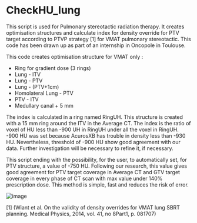 # CheckHU_lung
This script is used for Pulmonary stereotactic radiation therapy. It creates optimisation structures and calculate index for density override for PTV target according to PTVP strategy [1] for VMAT pulmonary stereotactic.
This code has been drawn up as part of an internship in Oncopole in Toulouse.

This code creates optimisation structure for VMAT only :
- Ring for gradient dose (3 rings)
- Lung - ITV
- Lung - PTV
- Lung - (PTV+1cm)
- Homolateral Lung - PTV
- PTV - ITV
- Medullary canal + 5 mm

The index is calculated in a ring named RingUH. This structure is created with a 15 mm ring around the ITV in the Average CT. 
The index is the ratio of voxel of HU less than -900 UH in RingUH under all the voxel in RingUH.
-900 HU was set because AcurosXB has trouble in density less than -930 HU. Nevertheless, threshold of -900 HU show good agreement with our data.
Further investigation will be necessary to refine it, if necessary.

This script ending with the possibility, for the user, to automatically set, for PTV structure, a value of -750 HU. Following our research, this value gives good agreement for PTV target coverage in Average CT
and GTV target coverage in every phase of CT scan with max value under 140% prescription dose. This method is simple, fast and reduces the risk of error.

![image](https://github.com/Lacazek/CheckHU_lung/assets/152266244/be54056b-28bf-47d4-903e-b24f05fa0e3a)



[1] (Wiant et al. On the validity of density overrides for VMAT lung SBRT planning. Medical Physics, 2014, vol. 41, no 8Part1, p. 081707)
